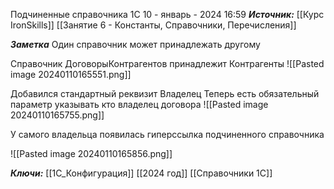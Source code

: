
Подчиненные справочника 1С
 10 - январь - 2024  16:59 
***Источник:***  [[Курс IronSkills]] [[Занятие 6 - Константы, Справочники, Перечисления]]

***Заметка*** 
Один справочник может принадлежать другому 

Справочник ДоговорыКонтрагентов принадлежит Контрагенты
![[Pasted image 20240110165551.png]]

Добавился стандартный реквизит Владелец
 Теперь есть обязательный параметр указывать кто владелец договора
![[Pasted image 20240110165755.png]]

У самого владельца появилась гиперссылка подчиненного справочника

![[Pasted image 20240110165856.png]]



***Ключи:*** [[1С_Конфигурация]] [[2024 год]] [[Справочники 1С]]
